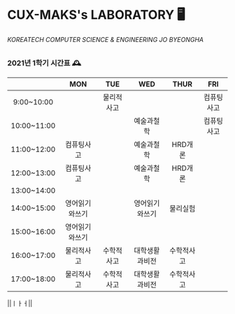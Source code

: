 # CUX-MAKS's LABORATORY 🖥

###### KOREATECH COMPUTER SCIENCE & ENGINEERING JO BYEONGHA



### 2021년 1학기 시간표 🕰

|             | MON | TUE | WED | THUR | FRI |
|:-------------:|:-----:|:-----:|:-----:|:------:|:-----:|
| 9:00~10:00  |     |물리적사고|     |      |컴퓨팅사고|
| 10:00~11:00 |     |     |예술과철학|      |컴퓨팅사고|
| 11:00~12:00 |컴퓨팅사고|     |예술과철학|HRD개론|     |
| 12:00~13:00 |컴퓨팅사고|     |예술과철학|HRD개론|     |
| 13:00~14:00 |     |     |     |      |     |
| 14:00~15:00 |영어읽기와쓰기|     |영어읽기와쓰기|물리실험|     |
| 15:00~16:00 |영어읽기와쓰기|     |     |      |     |
| 16:00~17:00 |물리적사고|수학적사고|대학생활과비전|수학적사고|     |
| 17:00~18:00 |물리적사고|수학적사고|대학생활과비전|수학적사고|     |

||ㅣㅏㅓ||
